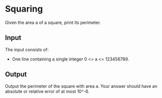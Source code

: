 # Squaring

Given the area a of a square, print its perimeter.

## Input
The input consists of:

* One line containing a single integer 0 <= a <= 123456789.

## Output
Output the perimeter of the square with area a.
Your answer should have an absolute or relative error of at most 10^-6.
